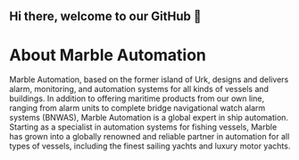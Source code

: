 ## Hi there, welcome to our GitHub 👋

# About Marble Automation

Marble Automation, based on the former island of Urk, designs and delivers alarm, monitoring, and automation systems for all kinds of vessels and buildings. In addition to offering maritime products from our own line, ranging from alarm units to complete bridge navigational watch alarm systems (BNWAS), Marble Automation is a global expert in ship automation. Starting as a specialist in automation systems for fishing vessels, Marble has grown into a globally renowned and reliable partner in automation for all types of vessels, including the finest sailing yachts and luxury motor yachts.
